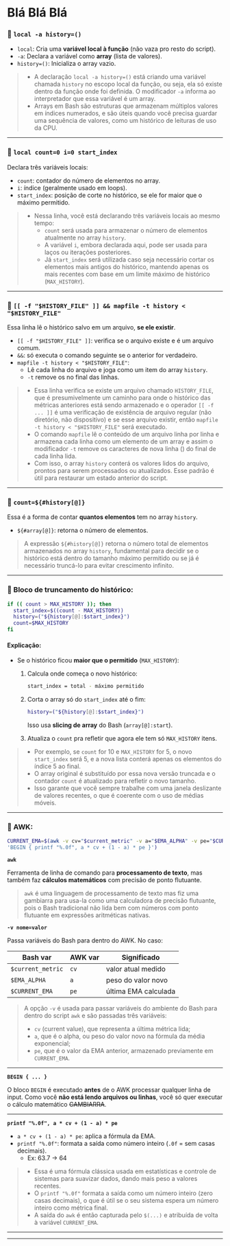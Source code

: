 # Blá Blá Blá

### 🔹 `local -a history=()`

* `local`: Cria uma **variável local à função** (não vaza pro resto do script).
* `-a`: Declara a variável como **array** (lista de valores).
* `history=()`: Inicializa o array vazio.

> - A declaração `local -a history=()` está criando uma variável chamada `history` no escopo local da função, ou seja, ela só existe dentro da função onde foi definida. O modificador `-a` informa ao interpretador que essa variável é um array.&#x20;
> - Arrays em Bash são estruturas que armazenam múltiplos valores em índices numerados, e são úteis quando você precisa guardar uma sequência de valores, como um histórico de leituras de uso da CPU.

***

### 🔹 `local count=0 i=0 start_index`

Declara três variáveis locais:

* `count`: contador do número de elementos no array.
* `i`: índice (geralmente usado em loops).
* `start_index`: posição de corte no histórico, se ele for maior que o máximo permitido.

> - Nessa linha, você está declarando três variáveis locais ao mesmo tempo:
>   * `count` será usada para armazenar o número de elementos atualmente no array `history`.&#x20;
>   * A variável `i`, embora declarada aqui, pode ser usada para laços ou iterações posteriores.&#x20;
>   * Já `start_index` será utilizada caso seja necessário cortar os elementos mais antigos do histórico, mantendo apenas os mais recentes com base em um limite máximo de histórico (`MAX_HISTORY`).&#x20;

***

### 🔹 `[[ -f "$HISTORY_FILE" ]] && mapfile -t history < "$HISTORY_FILE"`

Essa linha lê o histórico salvo em um arquivo, **se ele existir**.

* `[[ -f "$HISTORY_FILE" ]]`: verifica se o arquivo existe e é um arquivo comum.
* `&&`: só executa o comando seguinte se o anterior for verdadeiro.
* `mapfile -t history < "$HISTORY_FILE"`:
  * Lê cada linha do arquivo e joga como um item do array `history`.
  * `-t` remove os  no final das linhas.

> - Essa linha verifica se existe um arquivo chamado `HISTORY_FILE`, que é presumivelmente um caminho para onde o histórico das métricas anteriores está sendo armazenado e o operador `[[ -f ... ]]` é uma verificação de existência de arquivo regular (não diretório, não dispositivo) e se esse arquivo existir, então `mapfile -t history < "$HISTORY_FILE"` será executado.
> - O comando `mapfile` lê o conteúdo de um arquivo linha por linha e armazena cada linha como um elemento de um array e assim o modificador `-t` remove os caracteres de nova linha () do final de cada linha lida.&#x20;
> - Com isso, o array `history` conterá os valores lidos do arquivo, prontos para serem processados ou atualizados. Esse padrão é útil para restaurar um estado anterior do script.

***

### 🔹 `count=${#history[@]}`

Essa é a forma de contar **quantos elementos** tem no array `history`.

* `${#array[@]}`: retorna o número de elementos.

> A expressão `${#history[@]}` retorna o número total de elementos armazenados no array `history`,  fundamental para decidir se o histórico está dentro do tamanho máximo permitido ou se já é necessário truncá-lo para evitar crescimento infinito.

***

### 🔹 Bloco de truncamento do histórico:

```bash
if (( count > MAX_HISTORY )); then
  start_index=$((count - MAX_HISTORY))
  history=("${history[@]:$start_index}")
  count=$MAX_HISTORY
fi
```

#### Explicação:

* Se o histórico ficou **maior que o permitido** (`MAX_HISTORY`):
  1.  Calcula onde começa o novo histórico:

      ```bash
      start_index = total - máximo permitido
      ```
  2.  Corta o array só do `start_index` até o fim:

      ```bash
      history=("${history[@]:$start_index}")
      ```

      Isso usa **slicing de array** do Bash (`array[@]:start`).
  3. Atualiza o `count` pra refletir que agora ele tem só `MAX_HISTORY` itens.

> - Por exemplo, se `count` for 10 e `MAX_HISTORY` for 5, o novo `start_index` será 5, e a nova lista conterá apenas os elementos do índice 5 ao final.&#x20;
> - O array original é substituído por essa nova versão truncada e o contador `count` é atualizado para refletir o novo tamanho.&#x20;
> - Isso garante que você sempre trabalhe com uma janela deslizante de valores recentes, o que é coerente com o uso de médias móveis.

***

### 🔹 AWK:

```bash
CURRENT_EMA=$(awk -v cv="$current_metric" -v a="$EMA_ALPHA" -v pe="$CURRENT_EMA" \
'BEGIN { printf "%.0f", a * cv + (1 - a) * pe }')
```

**`awk`**

Ferramenta de linha de comando para **processamento de texto**, mas também faz **cálculos matemáticos** com precisão de ponto flutuante.

> `awk` é uma linguagem de processamento de texto mas fiz uma gambiarra para usa-la como uma calculadora de precisão flutuante, pois o Bash tradicional não lida bem com números com ponto flutuante em expressões aritméticas nativas.

**`-v nome=valor`**

Passa variáveis do Bash para dentro do AWK. No caso:

| Bash var          | AWK var | Significado          |
| ----------------- | ------- | -------------------- |
| `$current_metric` | `cv`    | valor atual medido   |
| `$EMA_ALPHA`      | `a`     | peso do valor novo   |
| `$CURRENT_EMA`    | `pe`    | última EMA calculada |

> A opção `-v` é usada para passar variáveis do ambiente do Bash para dentro do script `awk` e são passadas três variáveis:&#x20;
>
> * `cv` (current value), que representa a última métrica lida;&#x20;
> * `a`, que é o alpha, ou peso do valor novo na fórmula da média exponencial;&#x20;
> * `pe`, que é o valor da EMA anterior, armazenado previamente em `CURRENT_EMA`.

***

**`BEGIN { ... }`**

O bloco `BEGIN` é executado **antes** de o AWK processar qualquer linha de input. Como você **não está lendo arquivos ou linhas**, você só quer executar o cálculo matemático ~~GAMBIARRA~~.

***

**`printf "%.0f", a * cv + (1 - a) * pe`**

* `a * cv + (1 - a) * pe`: aplica a fórmula da EMA.
* `printf "%.0f"`: formata a saída como número inteiro (`.0f` = sem casas decimais).
  * Ex: 63.7 → 64

> - Essa é uma fórmula clássica usada em estatísticas e controle de sistemas para suavizar dados, dando mais peso a valores recentes.&#x20;
> - O `printf "%.0f"` formata a saída como um número inteiro (zero casas decimais), o que é útil se o seu sistema espera um número inteiro como métrica final.&#x20;
> - A saída do `awk` é então capturada pelo `$(...)` e atribuída de volta à variável `CURRENT_EMA`.

***

***
